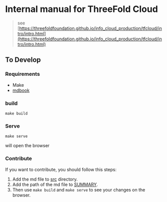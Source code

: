 # Internal manual for ThreeFold Cloud

> see [https://threefoldfoundation.github.io/info_cloud_production/tfcloud/intro/intro.html](https://threefoldfoundation.github.io/info_cloud_production/tfcloud/intro/intro.html)

## To Develop 

### Requirements

- Make
- [mdbook](https://rust-lang.github.io/mdBook/guide/installation.html)

### build

`make build`

### Serve

`make serve`

will open the browser  

### Contribute

If you want to contribute, you should follow this steps:

1. Add the md file to [src](./src) directory.
2. Add the path of the md file to [SUMMARY](./src/SUMMARY.md).
3. Then use `make build` and `make serve` to see your changes on the browser.
